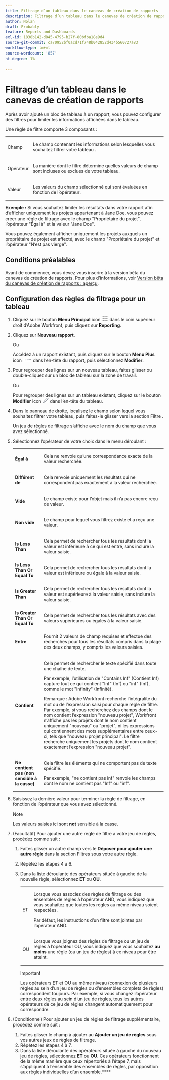 ```yaml
---
title: Filtrage d’un tableau dans le canevas de création de rapports
description: Filtrage d’un tableau dans le canevas de création de rapports
author: Nolan
draft: Probably
feature: Reports and Dashboards
exl-id: 1838b142-d845-4795-b27f-80bfba18e9d4
source-git-commit: ca70952bf0acd71f748b042852d434b560727a83
workflow-type: tm+mt
source-wordcount: '857'
ht-degree: 1%

---
```



# Filtrage d’un tableau dans le canevas de création de rapports

Après avoir ajouté un bloc de tableau à un rapport, vous pouvez configurer des filtres pour limiter les informations affichées dans le tableau.

Une règle de filtre comporte 3 composants :

<table style="table-layout:auto"> 
 <col> 
 <col> 
 <tbody> 
  <tr> 
   <td role="rowheader">Champ</td> 
   <td> <p>Le champ contenant les informations selon lesquelles vous souhaitez filtrer votre tableau .</p> </td> 
  </tr> 
  <tr> 
   <td role="rowheader">Opérateur</td> 
   <td> <p>La manière dont le filtre détermine quelles valeurs de champ sont incluses ou exclues de votre tableau. </p> </td> 
  </tr> 
  <tr> 
   <td role="rowheader">Valeur</td> 
   <td> <p>Les valeurs du champ sélectionné qui sont évaluées en fonction de l’opérateur.</p> </td> 
  </tr> 
 </tbody> 
</table>

**Exemple :** Si vous souhaitez limiter les résultats dans votre rapport afin d’afficher uniquement les projets appartenant à Jane Doe, vous pouvez créer une règle de filtrage avec le champ &quot;Propriétaire du projet&quot;, l’opérateur &quot;Égal à&quot; et la valeur &quot;Jane Doe&quot;.

Vous pouvez également afficher uniquement les projets auxquels un propriétaire de projet est affecté, avec le champ &quot;Propriétaire du projet&quot; et l’opérateur &quot;N’est pas vierge&quot;.

## Conditions préalables

Avant de commencer, vous devez vous inscrire à la version bêta du canevas de création de rapports. Pour plus d’informations, voir [Version bêta du canevas de création de rapports : aperçu](/help/quicksilver/product-announcements/betas/canvas-dashboards-beta/reporting-canvas-beta-overview.md).

## Configuration des règles de filtrage pour un tableau

1. Cliquez sur le bouton **Menu Principal** icon ![](assets/main-menu-icon.png) dans le coin supérieur droit d’Adobe Workfront, puis cliquez sur **Reporting**.

1. Cliquez sur **Nouveau rapport**.

   Ou

   Accédez à un rapport existant, puis cliquez sur le bouton **Menu Plus** icon ![](assets/more-icon.png) dans l’en-tête du rapport, puis sélectionnez **Modifier**.

1. Pour regrouper des lignes sur un nouveau tableau, faites glisser ou double-cliquez sur un bloc de tableau sur la zone de travail.

   Ou

   Pour regrouper des lignes sur un tableau existant, cliquez sur le bouton **Modifier** icon ![](assets/edit-icon.png) dans l’en-tête du tableau.

1. Dans le panneau de droite, localisez le champ selon lequel vous souhaitez filtrer votre tableau, puis faites-le glisser vers la section Filtre .

   Un jeu de règles de filtrage s’affiche avec le nom du champ que vous avez sélectionné.

1. Sélectionnez l’opérateur de votre choix dans le menu déroulant :

   <table style="table-layout:auto"> 
    <col> 
    <col> 
    <tbody> 
     <tr> 
      <td role="rowheader"><strong>Égal à</strong> </td> 
      <td> <p>Cela ne renvoie qu’une correspondance exacte de la valeur recherchée.</p> </td> 
     </tr> 
     <tr> 
      <td role="rowheader"><strong>Différent de</strong> </td> 
      <td> <p>Cela renvoie uniquement les résultats qui ne correspondent pas exactement à la valeur recherchée.</p> </td> 
     </tr> 
     <tr> 
      <td role="rowheader"><strong>Vide</strong> </td> 
      <td> <p>Le champ existe pour l’objet mais il n’a pas encore reçu de valeur.</p> </td> 
     </tr> 
     <tr> 
      <td role="rowheader"><strong>Non vide</strong> </td> 
      <td> <p>Le champ pour lequel vous filtrez existe et a reçu une valeur.</p> </td> 
     </tr> 
     <tr> 
      <td role="rowheader"><strong>Is Less Than</strong> </td> 
      <td> <p>Cela permet de rechercher tous les résultats dont la valeur est inférieure à ce qui est entré, sans inclure la valeur saisie.</p> </td> 
     </tr> 
     <tr> 
      <td role="rowheader"><strong>Is Less Than Or Equal To</strong> </td> 
      <td> <p>Cela permet de rechercher tous les résultats dont la valeur est inférieure ou égale à la valeur saisie.</p> </td> 
     </tr> 
     <tr> 
      <td role="rowheader"><strong>Is Greater Than</strong> </td> 
      <td> <p>Cela permet de rechercher tous les résultats dont la valeur est supérieure à la valeur saisie, sans inclure la valeur saisie.</p> </td> 
     </tr> 
     <tr> 
      <td role="rowheader"><strong>Is Greater Than Or Equal To</strong> </td> 
      <td> <p>Cela permet de rechercher tous les résultats avec des valeurs supérieures ou égales à la valeur saisie.</p> </td> 
     </tr> 
     <tr> 
      <td role="rowheader"><strong>Entre</strong> </td> 
      <td> <p>Fournit 2 valeurs de champ requises et effectue des recherches pour tous les résultats compris dans la plage des deux champs, y compris les valeurs saisies.</p> </td> 
     </tr> 
     <tr> 
      <td role="rowheader"><strong>Contient</strong> </td> 
      <td> <p>Cela permet de rechercher le texte spécifié dans toute une chaîne de texte.</p> <p>Par exemple, l’utilisation de "Contains Inf" (Contient Inf) capture tout ce qui contient "Inf" (Inf) ou "inf" (Inf), comme le mot "Infinity" (Infinité).</p> <p>Remarque : Adobe Workfront recherche l’intégralité du mot ou de l’expression saisi pour chaque règle de filtre. Par exemple, si vous recherchez des champs dont le nom contient l’expression "nouveau projet", Workfront n’affiche pas les projets dont le nom contient uniquement "nouveau" ou "projet", ni les expressions qui contiennent des mots supplémentaires entre ceux-ci, tels que "nouveau projet principal". Le filtre recherche uniquement les projets dont le nom contient exactement l’expression "nouveau projet".</p> </td> 
     </tr> 
     <tr> 
      <td role="rowheader"><strong>Ne contient pas (non sensible à la casse)</strong> </td> 
      <td> <p>Cela filtre les éléments qui ne comportent pas de texte spécifié.</p> <p>Par exemple, "ne contient pas inf" renvoie les champs dont le nom ne contient pas "Inf" ou "inf".</p> </td> 
     </tr> 
    </tbody> 
   </table>

1. Saisissez la dernière valeur pour terminer la règle de filtrage, en fonction de l’opérateur que vous avez sélectionné.

   >[!NOTE]
   >
   >Les valeurs saisies ici sont **not** sensible à la casse.

1. (Facultatif) Pour ajouter une autre règle de filtre à votre jeu de règles, procédez comme suit :

   1. Faites glisser un autre champ vers le **Déposer pour ajouter une autre règle** dans la section Filtres sous votre autre règle.
   1. Répétez les étapes 4 à 6.
   1. Dans la liste déroulante des opérateurs située à gauche de la nouvelle règle, sélectionnez **ET** ou **OU**.

      <table style="table-layout:auto"> 
       <col> 
       </col> 
       <col> 
       </col> 
       <tbody> 
        <tr> 
         <td role="rowheader"> <p>ET</p> </td> 
         <td> <p>Lorsque vous associez des règles de filtrage ou des ensembles de règles à l’opérateur AND, vous indiquez que vous souhaitez que toutes les règles au même niveau soient respectées.</p> <p>Par défaut, les instructions d’un filtre sont jointes par l’opérateur AND.</p> </td> 
        </tr> 
        <tr> 
         <td role="rowheader"> <p>OU</p> </td> 
         <td> <p>Lorsque vous joignez des règles de filtrage ou un jeu de règles à l’opérateur OU, vous indiquez que vous souhaitez <strong>au moins</strong> une règle (ou un jeu de règles) à ce niveau pour être atteint.</p> </td> 
        </tr> 
       </tbody> 
      </table>

      >[!IMPORTANT]
      >
      >Les opérateurs ET et OU au même niveau (connexion de plusieurs règles au sein d’un jeu de règles ou d’ensembles complets de règles) correspondent toujours. Par exemple, si vous changez l’opérateur entre deux règles au sein d’un jeu de règles, tous les autres opérateurs de ce jeu de règles changent automatiquement pour correspondre.

1. (Conditionnel) Pour ajouter un jeu de règles de filtrage supplémentaire, procédez comme suit :

   1. Faites glisser le champ à ajouter au **Ajouter un jeu de règles** sous vos autres jeux de règles de filtrage.
   1. Répétez les étapes 4 à 7.
   1. Dans la liste déroulante des opérateurs située à gauche du nouveau jeu de règles, sélectionnez **ET** ou **OU**. Ces opérateurs fonctionnent de la même manière que ceux répertoriés à l’étape 7, mais s’appliquent à l’ensemble des ensembles de règles, par opposition aux règles individuelles d’un ensemble.****
